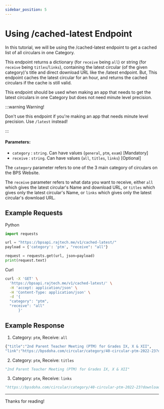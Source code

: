 ```yaml
---
sidebar_position: 5
---
```


# Using /cached-latest Endpoint

In this tutorial, we will be using the /cached-latest endpoint to get a cached list of 
all circulars in one Category.

This endpoint returns a dictionary (for `receive` being `all`) or string (for `receive` being `titles`/`links`), containing the latest circular (of the given category)'s title and direct download URL like the /latest endpoint.
But, This endpoint caches the latest circular for an hour, and returns the cached circulars if the cache is still valid. 

This endpoint should be used when making an app that needs to get the latest circulars in one Category but does not need minute level precision.

:::warning Warning!

Don't use this endpoint if you're making an app that needs minute level precision. Use `/latest` instead!

:::

#### Parameters:
* `category` : `string`. Can have values (`general`, `ptm`, `exam`) [Mandatory]
* `receive` : `string`. Can have values (`all`, `titles`, `links`) [Optional]

The `category` parameter refers to one of the 3 main category of circulars on the 
BPS Website.

The `receive` parameter refers to what data you want to receive, either `all` which gives
the latest circular's Name and download URL, or `titles` which gives only the latest circular's Name, or `links` which gives only the latest circular's download URL.

## Example Requests

Python


```python
import requests

url = "https://bpsapi.rajtech.me/v1/cached-latest/"
payload = {'category': 'ptm', "receive": "all"}

request = requests.get(url, json=payload)
print(request.text)
```

Curl

```bash
curl -X 'GET' \
  'https://bpsapi.rajtech.me/v1/cached-latest/' \
  -H 'accept: application/json' \
  -H 'Content-Type: application/json' \
  -d '{
  "category": "ptm",
  "receive": "all"
      }'
```

## Example Response

1. Category: `ptm`, Receive: `all`

```python
{"title":"2nd Parent Teacher Meeting (PTM) for Grades IX, X & XII",
"link":"https://bpsdoha.com/circular/category/40-circular-ptm-2022-23?download=1095:2nd-parent-teacher-meeting-ptm-for-grades-ix-x-xii"}
```

2. Category: `ptm`, Receive: `titles`

```python
"2nd Parent Teacher Meeting (PTM) for Grades IX, X & XII"
```

3. Category: `ptm`, Receive: `links`

```python
"https://bpsdoha.com/circular/category/40-circular-ptm-2022-23?download=1095:2nd-parent-teacher-meeting-ptm-for-grades-ix-x-xii"
```
---

Thanks for reading!